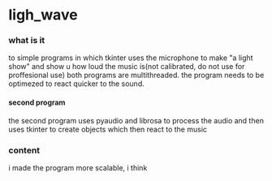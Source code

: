 # ligh_wave

### what is it
to simple programs in which tkinter uses the microphone to make "a light show" and show u how loud the music is(not calibrated, do not use for proffesional use) both programs are multithreaded.
the program needs to be optimezed to react quicker to the sound.

#### second program
the second program uses pyaudio and librosa to process the audio and then uses tkinter to create objects which then react to the music

### content

i made the program more scalable, i think
